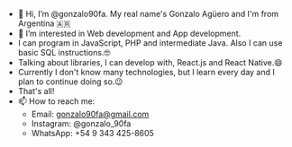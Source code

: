 
- 👋 Hi, I’m @gonzalo90fa. My real name's Gonzalo Agüero and I'm from Argentina 🇦🇷
- 👀 I’m interested in Web development and App development.
- I can program in JavaScript, PHP and intermediate Java. Also I can use basic SQL instructions.🤓
- Talking about libraries, I can develop with, React.js and React Native.😄
- Currently I don't know many technologies, but I learn every day and I plan to continue doing so.😉
- That's all! 
- 📫 How to reach me:
  - Email: gonzalo90fa@gmail.com
  - Instagram: @gonzalo_90fa
  - WhatsApp: +54 9 343 425-8605
<!---
gonzalo90fa/gonzalo90fa is a ✨ special ✨ repository because its `README.md` (this file) appears on your GitHub profile.
You can click the Preview link to take a look at your changes.
--->
